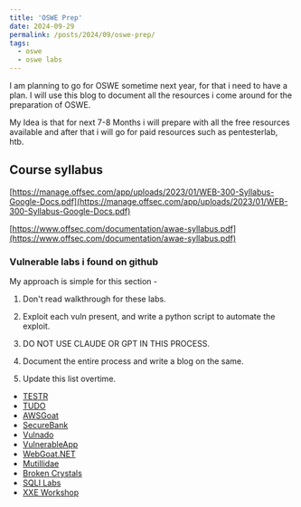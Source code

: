 ```yaml
---
title: 'OSWE Prep'
date: 2024-09-29
permalink: /posts/2024/09/oswe-prep/
tags:
  - oswe
  - oswe labs
---
```


I am planning to go for OSWE sometime next year, for that i need to have a plan. I will use this blog to document all the resources i come around for the preparation of OSWE.

My Idea is that for next 7-8 Months i will prepare with all the free resources available and after that i will go for paid resources such as pentesterlab, htb.

## Course syllabus

[https://manage.offsec.com/app/uploads/2023/01/WEB-300-Syllabus-Google-Docs.pdf](https://manage.offsec.com/app/uploads/2023/01/WEB-300-Syllabus-Google-Docs.pdf)

[https://www.offsec.com/documentation/awae-syllabus.pdf](https://www.offsec.com/documentation/awae-syllabus.pdf)

### Vulnerable labs i found on github

My approach is simple for this section - 

1) Don't read walkthrough for these labs.

2) Exploit each vuln present, and write a python script to automate the exploit.

3) DO NOT USE CLAUDE OR GPT IN THIS PROCESS.

4) Document the entire process and write a blog on the same.

5) Update this list overtime.

- [TESTR](https://github.com/bmdyy/testr)
- [TUDO](https://github.com/bmdyy/tudo)
- [AWSGoat](https://github.com/ine-labs/AWSGoat)
- [SecureBank](https://github.com/ssrdio/SecureBank)
- [Vulnado](https://github.com/ScaleSec/vulnado)
- [VulnerableApp](https://github.com/SasanLabs/VulnerableApp)
- [WebGoat.NET](https://github.com/jerryhoff/WebGoat.NET)
- [Mutillidae](https://github.com/webpwnized/mutillidae)
- [Broken Crystals](https://github.com/NeuraLegion/brokencrystals)
- [SQLI Labs](https://github.com/Audi-1/sqli-labs)
- [XXE Workshop](https://github.com/GoSecure/xxe-workshop)

